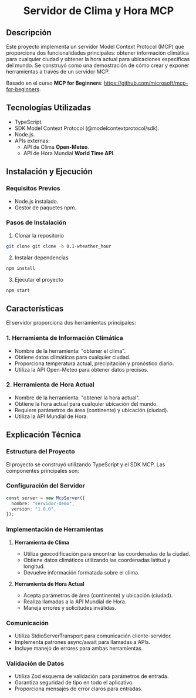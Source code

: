 # <h1 align="center"> Servidor de Clima y Hora MCP </h1>

## Descripción

Este proyecto implementa un servidor Model Context Protocol (MCP) que proporciona dos funcionalidades principales: obtener información climática para cualquier ciudad y obtener la hora actual para ubicaciones específicas del mundo. Se construyó como una demostración de cómo crear y exponer herramientas a través de un servidor MCP.

Basado en el curso **MCP for Beginners**: https://github.com/microsoft/mcp-for-beginners.

## Tecnologías Utilizadas

- TypeScript.
- SDK Model Context Protocol (@modelcontextprotocol/sdk).
- Node.js.
- APIs externas:
  - API de Clima **Open-Meteo**.
  - API de Hora Mundial **World Time API**.

## Instalación y Ejecución

### Requisitos Previos

- Node.js instalado.
- Gestor de paquetes npm.

### Pasos de Instalación

1. Clonar la repositorio

```bash
git clone git clone -b 0.1-wheather_hour
```

2. Instalar dependencias

```bash
npm install
```

3. Ejecutar el proyecto

```bash
npm start
```

## Características

El servidor proporciona dos herramientas principales:

### 1. Herramienta de Información Climática

- Nombre de la herramienta: "obtener el clima".
- Obtiene datos climáticos para cualquier ciudad.
- Proporciona temperatura actual, precipitación y pronóstico diario.
- Utiliza la API Open-Meteo para obtener datos precisos.

### 2. Herramienta de Hora Actual

- Nombre de la herramienta: "obtener la hora actual".
- Obtiene la hora actual para cualquier ubicación del mundo.
- Requiere parámetros de área (continente) y ubicación (ciudad).
- Utiliza la API Mundial de Hora.

## Explicación Técnica

### Estructura del Proyecto

El proyecto se construyó utilizando TypeScript y el SDK MCP. Las componentes principales son:

### Configuración del Servidor

```typescript
const server = new McpServer({
  nombre: "servidor-demo",
  versión: "1.0.0",
});
```

### Implementación de Herramientas

1. **Herramienta de Clima**

   - Utiliza geocodificación para encontrar las coordenadas de la ciudad.
   - Obtiene datos climáticos utilizando las coordenadas latitud y longitud.
   - Devuelve información formatada sobre el clima.

2. **Herramienta de Hora Actual**
   - Acepta parámetros de área (continente) y ubicación (ciudad).
   - Realiza llamadas a la API Mundial de Hora.
   - Maneja errores y solicitudes inválidas.

### Comunicación

- Utiliza StdioServerTransport para comunicación cliente-servidor.
- Implementa patrones async/await para llamadas a APIs.
- Incluye manejo de errores para ambas herramientas.

### Validación de Datos

- Utiliza Zod esquema de validación para parámetros de entrada.
- Garantiza seguridad de tipo en todo el aplicativo.
- Proporciona mensajes de error claros para entradas.